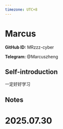 ```yaml
---
timezone: UTC+8
---
```


# Marcus

**GitHub ID:** MRzzz-cyber

**Telegram:** @Marcuszheng

## Self-introduction

一定好好学习

## Notes

<!-- Content_START -->

# 2025.07.30


<!-- Content_END -->

